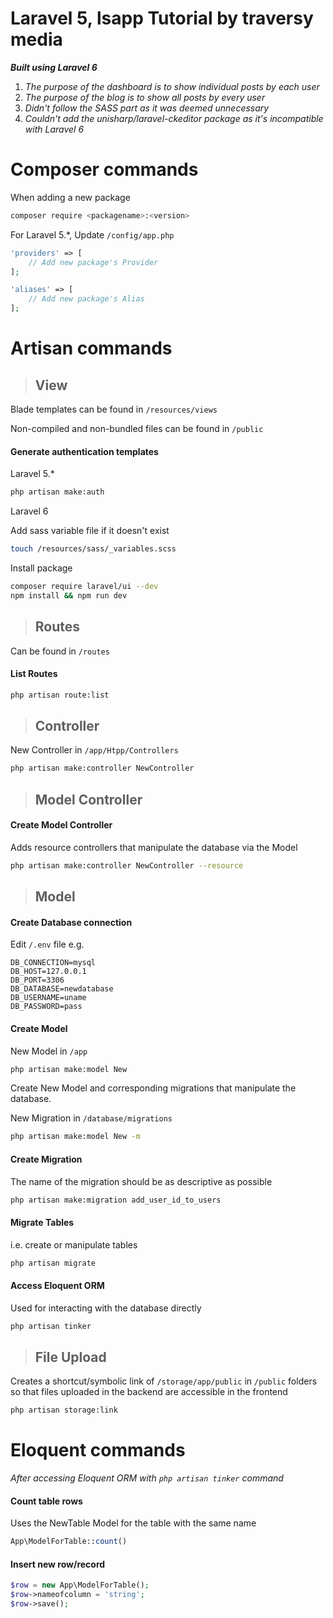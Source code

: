 # Laravel 5, lsapp Tutorial by traversy media

**_Built using Laravel 6_**

1. _The purpose of the dashboard is to show individual posts by each user_
2. _The purpose of the blog is to show all posts by every user_
3. _Didn't follow the SASS part as it was deemed unnecessary_
4. _Couldn't add the unisharp/laravel-ckeditor package as it's incompatible with Laravel 6_

# Composer commands

When adding a new package

```bash
composer require <packagename>:<version>
```

For Laravel 5.\*, Update `/config/app.php`

```php
'providers' => [
    // Add new package's Provider
];

'aliases' => [
    // Add new package's Alias
];
```

# Artisan commands

> ## View

Blade templates can be found in `/resources/views`

Non-compiled and non-bundled files can be found in `/public`

#### Generate authentication templates

Laravel 5.\*

```bash
php artisan make:auth
```

Laravel 6

Add sass variable file if it doesn't exist

```bash
touch /resources/sass/_variables.scss
```

Install package

```bash
composer require laravel/ui --dev
npm install && npm run dev
```

> ## Routes

Can be found in `/routes`

#### List Routes

```bash
php artisan route:list
```

> ## Controller

New Controller in `/app/Htpp/Controllers`

```bash
php artisan make:controller NewController
```

> ## Model Controller

#### Create Model Controller

Adds resource controllers that manipulate the database via the Model

```bash
php artisan make:controller NewController --resource
```

> ## Model

#### Create Database connection

Edit `/.env` file e.g.

```
DB_CONNECTION=mysql
DB_HOST=127.0.0.1
DB_PORT=3306
DB_DATABASE=newdatabase
DB_USERNAME=uname
DB_PASSWORD=pass
```

#### Create Model

New Model in `/app`

```bash
php artisan make:model New
```

Create New Model and corresponding migrations that
manipulate the database.

New Migration in `/database/migrations`

```bash
php artisan make:model New -m
```

#### Create Migration

The name of the migration should be as descriptive as possible

```bash
php artisan make:migration add_user_id_to_users
```

#### Migrate Tables

i.e. create or manipulate tables

```bash
php artisan migrate
```

#### Access Eloquent ORM

Used for interacting with the database directly

```bash
php artisan tinker
```

> ## File Upload

Creates a shortcut/symbolic link of `/storage/app/public` in `/public` folders so that files uploaded in the backend are accessible in the frontend

```bash
php artisan storage:link
```

# Eloquent commands

_After accessing Eloquent ORM with `php artisan tinker` command_

#### Count table rows

Uses the NewTable Model for the table with the same name

```php
App\ModelForTable::count()
```

#### Insert new row/record

```php
$row = new App\ModelForTable();
$row->nameofcolumn = 'string';
$row->save();
```
